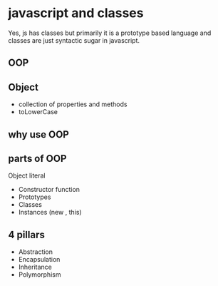 # javascript and classes
Yes, js has classes but primarily it is a prototype based language and classes are just syntactic sugar in javascript.

## OOP

## Object
- collection of properties and methods
- toLowerCase

## why use OOP

## parts of OOP
Object literal

- Constructor function
- Prototypes
- Classes
- Instances (new , this)

## 4 pillars
- Abstraction
- Encapsulation
- Inheritance
- Polymorphism